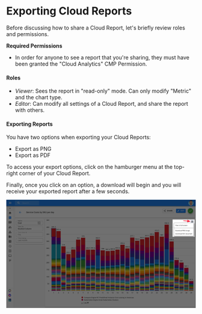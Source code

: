 # Exporting Cloud Reports

Before discussing how to share a Cloud Report, let's briefly review roles and permissions. 

**Required Permissions**

* In order for anyone to see a report that you're sharing, they must have been granted the "Cloud Analytics" CMP Permission.

#### Roles

* _Viewer_: Sees the report in "read-only" mode. Can only modify "Metric" and the chart type. 
* _Editor_: Can modify all settings of a Cloud Report, and share the report with others.

#### Exporting Reports

You have two options when exporting your Cloud Reports:

* Export as PNG
* Export as PDF

To access your export options, click on the hamburger menu at the top-right corner of your Cloud Report.

Finally, once you click on an option, a download will begin and you will receive your exported report after a few seconds.  


![](../.gitbook/assets/exportingreports.png)

